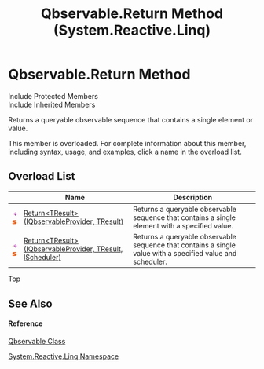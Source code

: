 ﻿---
title: Qbservable.Return Method  (System.Reactive.Linq)
TOCTitle: Return Method
ms:assetid: Overload:System.Reactive.Linq.Qbservable.Return
ms:mtpsurl: https://msdn.microsoft.com/en-us/library/system.reactive.linq.qbservable.return(v=VS.103)
ms:contentKeyID: 36069424
ms.date: 06/28/2011
mtps_version: v=VS.103
f1_keywords:
- System.Reactive.Linq.Qbservable.Return
- System.Reactive.Linq.Qbservable.Return``1
dev_langs:
- CSharp
- JScript
- VB
- FSharp
---

# Qbservable.Return Method

Include Protected Members  
Include Inherited Members  

Returns a queryable observable sequence that contains a single element or value.

This member is overloaded. For complete information about this member, including syntax, usage, and examples, click a name in the overload list.

## Overload List

<table>
<thead>
<tr class="header">
<th> </th>
<th>Name</th>
<th>Description</th>
</tr>
</thead>
<tbody>
<tr class="odd">
<td><img src="images\Hh303103.pubmethod(en-us,VS.103).gif" title="Public method" alt="Public method" /><img src="images\Hh244319.static(en-us,VS.103).gif" title="Static member" alt="Static member" /></td>
<td><a href="https://msdn.microsoft.com/en-us/library/m:system.reactive.linq.qbservable.return%60%601(system.reactive.linq.iqbservableprovider%2c%60%600)(v=VS.103)">Return&lt;TResult&gt;(IQbservableProvider, TResult)</a></td>
<td>Returns a queryable observable sequence that contains a single element with a specified value.</td>
</tr>
<tr class="even">
<td><img src="images\Hh303103.pubmethod(en-us,VS.103).gif" title="Public method" alt="Public method" /><img src="images\Hh244319.static(en-us,VS.103).gif" title="Static member" alt="Static member" /></td>
<td><a href="https://msdn.microsoft.com/en-us/library/m:system.reactive.linq.qbservable.return%60%601(system.reactive.linq.iqbservableprovider%2c%60%600%2csystem.reactive.concurrency.ischeduler)(v=VS.103)">Return&lt;TResult&gt;(IQbservableProvider, TResult, IScheduler)</a></td>
<td>Returns a queryable observable sequence that contains a single value with a specified value and scheduler.</td>
</tr>
</tbody>
</table>

Top

## See Also

#### Reference

[Qbservable Class](hh211693\(v=vs.103\).md)

[System.Reactive.Linq Namespace](hh211929\(v=vs.103\).md)


